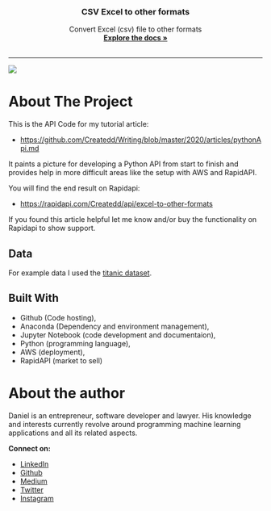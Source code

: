 
<br />
<p align="center">
  <h3 align="center">CSV Excel to other formats</h3>

  <p align="center">
    Convert Excel (csv) file to other formats
    <br />
    <a href="https://github.com/Createdd/Writing/blob/master/2020/articles/pythonApi.md"><strong>Explore the docs »</strong></a>
    <br />
    <br />
  </p>
</p>

---

![](http://g.recordit.co/xCdDAT2rZo.gif)

# About The Project

This is the API Code for my tutorial article:
- https://github.com/Createdd/Writing/blob/master/2020/articles/pythonApi.md

It paints a picture for developing a Python API from start to finish and provides help in more difficult areas like the setup with AWS and RapidAPI.

You will find the end result on Rapidapi:

- https://rapidapi.com/Createdd/api/excel-to-other-formats

If you found this article helpful let me know and/or buy the functionality on Rapidapi to show support.



## Data

For example data I used the [titanic dataset](https://www.kaggle.com/c/titanic).

## Built With

- Github (Code hosting),
- Anaconda (Dependency and environment management),
- Jupyter Notebook (code development and documentaion),
- Python (programming language),
- AWS (deployment),
- RapidAPI (market to sell)


# About the author

Daniel is an entrepreneur, software developer and lawyer. His knowledge and interests currently revolve around programming machine learning applications and all its related aspects.

**Connect on:**
- [LinkedIn](https://www.linkedin.com/in/createdd)
- [Github](https://github.com/Createdd)
- [Medium](https://medium.com/@createdd)
- [Twitter](https://twitter.com/_createdd)
- [Instagram](https://www.instagram.com/create.dd/)